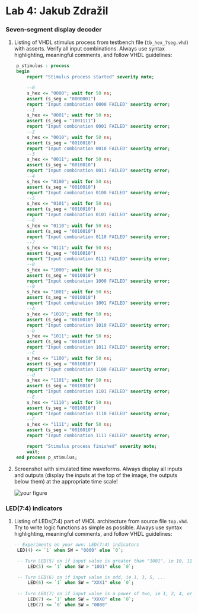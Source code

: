 # Lab 4: Jakub Zdražil

### Seven-segment display decoder

1. Listing of VHDL stimulus process from testbench file (`tb_hex_7seg.vhd`) with asserts. Verify all input combinations. Always use syntax highlighting, meaningful comments, and follow VHDL guidelines:

```vhdl
    p_stimulus : process
    begin
        report "Stimulus process started" severity note;

        --0
        s_hex <= "0000"; wait for 50 ns;
        assert (s_seg = "0000001")
        report "Input combination 0000 FAILED" severity error;
        --1
        s_hex <= "0001"; wait for 50 ns;
        assert (s_seg = "1001111")
        report "Input combination 0001 FAILED" severity error;
        --2
        s_hex <= "0010"; wait for 50 ns;
        assert (s_seg = "0010010")
        report "Input combination 0010 FAILED" severity error;
        --3
        s_hex <= "0011"; wait for 50 ns;
        assert (s_seg = "0010010")
        report "Input combination 0011 FAILED" severity error;
        --4
        s_hex <= "0100"; wait for 50 ns;
        assert (s_seg = "0010010")
        report "Input combination 0100 FAILED" severity error;
        --5
        s_hex <= "0101"; wait for 50 ns;
        assert (s_seg = "0010010")
        report "Input combination 0101 FAILED" severity error;
        --6
        s_hex <= "0110"; wait for 50 ns;
        assert (s_seg = "0010010")
        report "Input combination 0110 FAILED" severity error;
        --7
        s_hex <= "0111"; wait for 50 ns;
        assert (s_seg = "0010010")
        report "Input combination 0111 FAILED" severity error;
        --8
        s_hex <= "1000"; wait for 50 ns;
        assert (s_seg = "0010010")
        report "Input combination 1000 FAILED" severity error;
        --9
        s_hex <= "1001"; wait for 50 ns;
        assert (s_seg = "0010010")
        report "Input combination 1001 FAILED" severity error;
        --A
        s_hex <= "1010"; wait for 50 ns;
        assert (s_seg = "0010010")
        report "Input combination 1010 FAILED" severity error;
        --b
        s_hex <= "1011"; wait for 50 ns;
        assert (s_seg = "0010010")
        report "Input combination 1011 FAILED" severity error;
        --C
        s_hex <= "1100"; wait for 50 ns;
        assert (s_seg = "0010010")
        report "Input combination 1100 FAILED" severity error;
        --d
        s_hex <= "1101"; wait for 50 ns;
        assert (s_seg = "0010010")
        report "Input combination 1101 FAILED" severity error;
        --E
        s_hex <= "1110"; wait for 50 ns;
        assert (s_seg = "0010010")
        report "Input combination 1110 FAILED" severity error;
        --F
        s_hex <= "1111"; wait for 50 ns;
        assert (s_seg = "0010010")
        report "Input combination 1111 FAILED" severity error;

        report "Stimulus process finished" severity note;
        wait;
    end process p_stimulus;
```

2. Screenshot with simulated time waveforms. Always display all inputs and outputs (display the inputs at the top of the image, the outputs below them) at the appropriate time scale!

   ![your figure](https://github.com/xzdraz12/digital-electronics-1/blob/main/labs/04-segment/Sn%C3%ADmek%20obrazovky%20(2).png)

### LED(7:4) indicators

1. Listing of LEDs(7:4) part of VHDL architecture from source file `top.vhd`. Try to write logic functions as simple as possible. Always use syntax highlighting, meaningful comments, and follow VHDL guidelines:

   ```vhdl
   -- Experiments on your own: LED(7:4) indicators 
  	LED(4) <= `1` when SW = "0000" else `0`;

    -- Turn LED(5) on if input value is greater than "1001", ie 10, 11, 12, ...
      	LED(5) <= `1` when SW > "1001" else `0`;

    -- Turn LED(6) on if input value is odd, ie 1, 3, 5, ...
     	LED(6) <= `1` when SW = "XXX1" else `0`;
      
    -- Turn LED(7) on if input value is a power of two, ie 1, 2, 4, or 8
      	LED(7) <= `1` when SW = "XXX0" else `0`;
  		LED(7) <= `0` when SW = "0000"
   ```